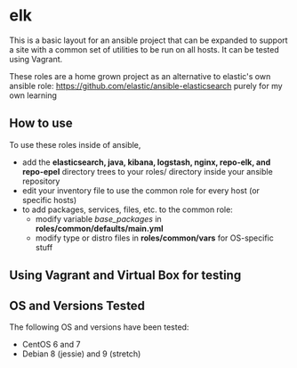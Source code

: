 # elk

This is a basic layout for an ansible project that can be expanded to support a site with a common set of utilities to be run on all hosts.  It can be tested using Vagrant.

These roles are a home grown project as an alternative to elastic's own ansible role: https://github.com/elastic/ansible-elasticsearch purely for
my own learning

## How to use

To use these roles inside of ansible, 

* add the **elasticsearch, java, kibana, logstash, nginx, repo-elk, and repo-epel** directory trees to your roles/ directory inside your ansible repository
* edit your inventory file to use the common role for every host (or specific hosts)
* to add packages, services, files, etc. to the common role:
  - modify variable *base_packages* in **roles/common/defaults/main.yml**
  - modify type or distro files in **roles/common/vars** for OS-specific stuff


## Using Vagrant and Virtual Box for testing


## OS and Versions Tested

The following OS and versions have been tested:

- CentOS 6 and 7
- Debian 8 (jessie) and 9 (stretch)
